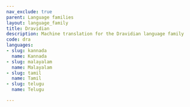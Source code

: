 ```yaml
---
nav_exclude: true
parent: Language families
layout: language_family
title: Dravidian
description: Machine translation for the Dravidian language family
code: dra
languages:
- slug: kannada
  name: Kannada
- slug: malayalam
  name: Malayalam
- slug: tamil
  name: Tamil
- slug: telugu
  name: Telugu

---
```



